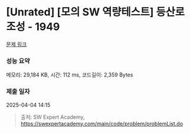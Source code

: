 # [Unrated] [모의 SW 역량테스트] 등산로 조성 - 1949 

[문제 링크](https://swexpertacademy.com/main/code/problem/problemDetail.do?contestProbId=AV5PoOKKAPIDFAUq) 

### 성능 요약

메모리: 29,184 KB, 시간: 112 ms, 코드길이: 2,359 Bytes

### 제출 일자

2025-04-04 14:15



> 출처: SW Expert Academy, https://swexpertacademy.com/main/code/problem/problemList.do